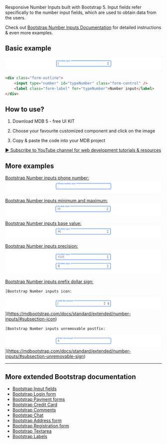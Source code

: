 
Responsive Number Inputs built with Bootstrap 5. Input fields refer specifically to the number input fields, which are used to obtain data from the users.

Check out [Bootstrap Number Inputs Documentation](https://mdbootstrap.com/docs/standard/extended/number-inputs/) for detailed instructions & even more examples.

## Basic example

![Bootstrap 5 Number inputs](/assets/basic-example.png)

```html
<div class="form-outline">
    <input type="number" id="typeNumber" class="form-control" />
    <label class="form-label" for="typeNumber">Number input</label>
</div>
```


## How to use?

1. Download MDB 5 - free UI KIT

2. Choose your favourite customized component and click on the image

3. Copy & paste the code into your MDB project

[▶️ Subscribe to YouTube channel for web development tutorials & resources](https://www.youtube.com/MDBootstrap?sub_confirmation=1)

## More examples

[Bootstrap Number inputs phone number:
![Bootstrap 5 Number Inputss](/assets/phone-number.png)](https://mdbootstrap.com/docs/standard/extended/number-inputs/#section-phone-numer)

[Bootstrap Number inputs minimum and maximum:
![Bootstrap 5 Number Inputs](/assets/minimum-and-maximum.png)](https://mdbootstrap.com/docs/standard/extended/number-inputs/#section-minimum-and-maximum)

[Bootstrap Number inputs base value:
![Bootstrap 5 Number Inputs](/assets/base-value.png)](https://mdbootstrap.com/docs/standard/extended/number-inputs/#section-base-value)

[Bootstrap Number inputs precision:
![Bootstrap 5 Number Inputs](/assets/precision.png)](https://mdbootstrap.com/docs/standard/extended/number-inputs/#section-precision)

[Bootstrap Number inputs prefix dollar sign:
](https://mdbootstrap.com/docs/standard/extended/number-inputs/#section-prefix-dollar-sign)

    [Bootstrap Number inputs icon:
![Bootstrap 5 Number Inputs](/assets/icon.png)](https://mdbootstrap.com/docs/standard/extended/number-inputs/#subsection-icon)

    [Bootstrap Number inputs unremovable postfix:
![Bootstrap 5 Number Inputs](/assets/unremovable-postfix.png)](https://mdbootstrap.com/docs/standard/extended/number-inputs/#subsection-unremovable-sign)

___

## More extended Bootstrap documentation

<ul>
<li><a href="https://mdbootstrap.com/docs/standard/forms/input-fields">Bootstrap Input fields</a></li>
<li><a href="https://mdbootstrap.com/docs/standard/extended/login/">Bootstrap Login form</a></li>
<li><a href="https://mdbootstrap.com/docs/standard/extended/payment-forms/">Bootstrap Payment forms</a></li>
<li><a href="https://mdbootstrap.com/docs/standard/extended/credit-card/">Bootstrap Credit Card</a></li>
<li><a href="https://mdbootstrap.com/docs/standard/extended/comments/">Bootstrap Comments</a></li>
<li><a href="https://mdbootstrap.com/docs/standard/extended/chat/">Bootstrap Chat</a></li>
<li><a href="https://mdbootstrap.com/docs/standard/bootstrap-address-form/">Bootstrap Address form</a></li>
<li><a href="https://mdbootstrap.com/docs/standard/extended/registration/">Bootstrap Registration form</a></li>
<li><a href="https://mdbootstrap.com/docs/standard/extended/textarea/">Bootstrap Textarea</a></li>
<li><a href="https://mdbootstrap.com/docs/standard/extended/labels/">Bootstrap Labels</a></li>
</ul>
